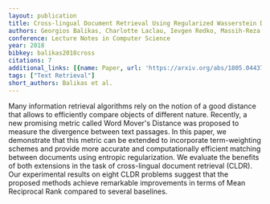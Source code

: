 ```yaml
---
layout: publication
title: Cross-lingual Document Retrieval Using Regularized Wasserstein Distance
authors: Georgios Balikas, Charlotte Laclau, Ievgen Redko, Massih-Reza Amini
conference: Lecture Notes in Computer Science
year: 2018
bibkey: balikas2018cross
citations: 7
additional_links: [{name: Paper, url: 'https://arxiv.org/abs/1805.04437'}]
tags: ["Text Retrieval"]
short_authors: Balikas et al.
---
```

Many information retrieval algorithms rely on the notion of a good distance
that allows to efficiently compare objects of different nature. Recently, a new
promising metric called Word Mover's Distance was proposed to measure the
divergence between text passages. In this paper, we demonstrate that this
metric can be extended to incorporate term-weighting schemes and provide more
accurate and computationally efficient matching between documents using
entropic regularization. We evaluate the benefits of both extensions in the
task of cross-lingual document retrieval (CLDR). Our experimental results on
eight CLDR problems suggest that the proposed methods achieve remarkable
improvements in terms of Mean Reciprocal Rank compared to several baselines.